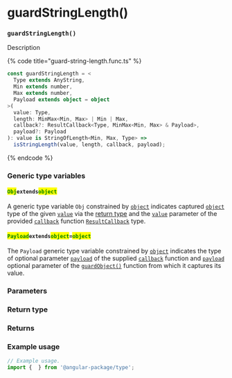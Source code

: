 # guardStringLength()

### `guardStringLength()`

Description

{% code title="guard-string-length.func.ts" %}
```typescript
const guardStringLength = <
  Type extends AnyString,
  Min extends number,
  Max extends number,
  Payload extends object = object
>(
  value: Type,
  length: MinMax<Min, Max> | Min | Max,
  callback?: ResultCallback<Type, MinMax<Min, Max> & Payload>,
  payload?: Payload
): value is StringOfLength<Min, Max, Type> =>
  isStringLength(value, length, callback, payload);
```
{% endcode %}

### Generic type variables

#### <mark style="color:green;">**`Obj`**</mark>**`extends`**<mark style="color:green;">**`object`**</mark>

A generic type variable `Obj` constrained by [`object`](https://developer.mozilla.org/en-US/docs/Web/JavaScript/Reference/Global\_Objects/Object) indicates captured [`object`](https://developer.mozilla.org/en-US/docs/Web/JavaScript/Reference/Global\_Objects/Object) type of the given [`value`](guardstringlength.md#value-type) via the [return type](guardstringlength.md#return-type) and the [`value`](../types/resultcallback.md#value-value) parameter of the provided [`callback`](guardstringlength.md#callback-resultcallback-less-than-bigint-payload-greater-than) function [`ResultCallback`](../types/resultcallback.md) type.

#### <mark style="color:green;">**`Payload`**</mark>**`extends`**<mark style="color:green;">**`object`**</mark>**`=`**<mark style="color:green;">**`object`**</mark>

The `Payload` generic type variable constrained by [`object`](https://www.typescriptlang.org/docs/handbook/basic-types.html#object) indicates the type of optional parameter [`payload`](../types/resultcallback.md#payload-payload) of the supplied [`callback`](guardstringlength.md#callback-resultcallback-less-than-type-payload-greater-than) function and [`payload`](guardstringlength.md#payload-payload) optional parameter of the [`guardObject()`](guardstringlength.md#guardobject) function from which it captures its value.

### Parameters

### Return type

### Returns

### Example usage

```typescript
// Example usage.
import {  } from '@angular-package/type';


```

